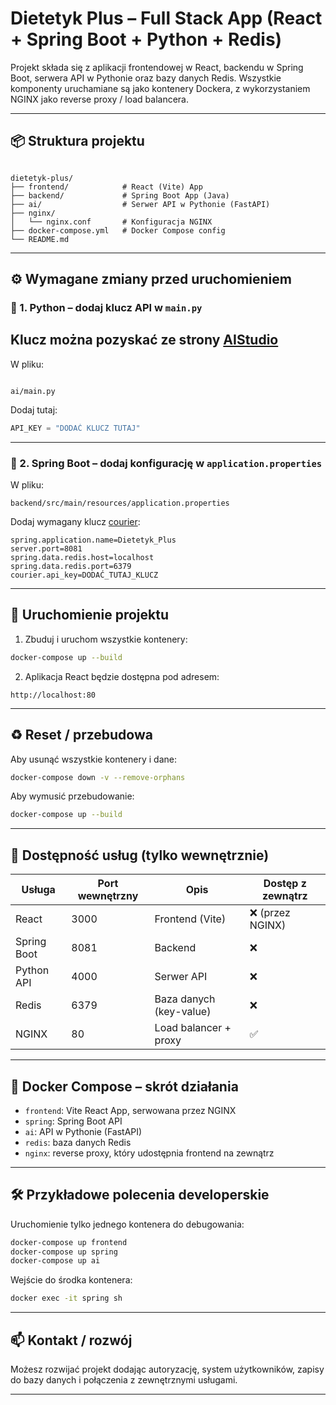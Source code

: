# Dietetyk Plus – Full Stack App (React + Spring Boot + Python + Redis)

Projekt składa się z aplikacji frontendowej w React, backendu w Spring Boot, serwera API w Pythonie oraz bazy danych Redis. Wszystkie komponenty uruchamiane są jako kontenery Dockera, z wykorzystaniem NGINX jako reverse proxy / load balancera.

---

## 📦 Struktura projektu

```

dietetyk-plus/
├── frontend/            # React (Vite) App
├── backend/             # Spring Boot App (Java)
├── ai/                  # Serwer API w Pythonie (FastAPI)
├── nginx/
│   └── nginx.conf       # Konfiguracja NGINX
├── docker-compose.yml   # Docker Compose config
└── README.md

```

---

## ⚙️ Wymagane zmiany przed uruchomieniem

### 🔑 1. Python – dodaj klucz API w `main.py`
## Klucz można pozyskać ze strony [AIStudio](https://aistudio.google.com/apikey)
W pliku:

```

ai/main.py

````

Dodaj tutaj:

```python
API_KEY = "DODAĆ KLUCZ TUTAJ"
````

---

### 🔑 2. Spring Boot – dodaj konfigurację w `application.properties`

W pliku:

```
backend/src/main/resources/application.properties
```

Dodaj wymagany klucz [courier](https://www.courier.com):

```properties
spring.application.name=Dietetyk_Plus
server.port=8081
spring.data.redis.host=localhost
spring.data.redis.port=6379
courier.api_key=DODAĆ_TUTAJ_KLUCZ
```

---

## 🚀 Uruchomienie projektu

1. Zbuduj i uruchom wszystkie kontenery:

```bash
docker-compose up --build
```

2. Aplikacja React będzie dostępna pod adresem:

```
http://localhost:80
```

---

## ♻️ Reset / przebudowa

Aby usunąć wszystkie kontenery i dane:

```bash
docker-compose down -v --remove-orphans
```

Aby wymusić przebudowanie:

```bash
docker-compose up --build
```

---

## 📌 Dostępność usług (tylko wewnętrznie)

| Usługa      | Port wewnętrzny | Opis                    | Dostęp z zewnątrz |
| ----------- | --------------- | ----------------------- | ----------------- |
| React       | 3000            | Frontend (Vite)         | ❌ (przez NGINX)   |
| Spring Boot | 8081            | Backend                 | ❌                 |
| Python API  | 4000            | Serwer API              | ❌                 |
| Redis       | 6379            | Baza danych (key-value) | ❌                 |
| NGINX       | 80              | Load balancer + proxy   | ✅                 |

---

## 🐳 Docker Compose – skrót działania

* `frontend`: Vite React App, serwowana przez NGINX
* `spring`: Spring Boot API
* `ai`: API w Pythonie (FastAPI)
* `redis`: baza danych Redis
* `nginx`: reverse proxy, który udostępnia frontend na zewnątrz

---

## 🛠️ Przykładowe polecenia developerskie

Uruchomienie tylko jednego kontenera do debugowania:

```bash
docker-compose up frontend
docker-compose up spring
docker-compose up ai
```

Wejście do środka kontenera:

```bash
docker exec -it spring sh
```

---

## 📫 Kontakt / rozwój

Możesz rozwijać projekt dodając autoryzację, system użytkowników, zapisy do bazy danych i połączenia z zewnętrznymi usługami.

---

